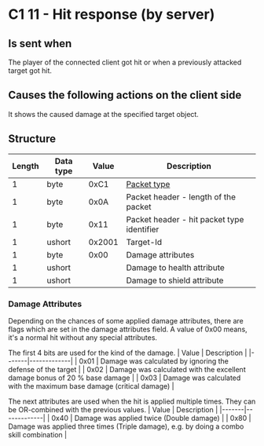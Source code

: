 ﻿# C1 11 - Hit response (by server)

## Is sent when ##
The player of the connected client got hit or when a previously attacked target got hit.


## Causes the following actions on the client side ##
It shows the caused damage at the specified target object.

## Structure ##

|  Length  | Data type | Value | Description |
|----------|---------|-------------|---------|
| 1 | byte | 0xC1   | [Packet type](PacketTypes.md) |
| 1 | byte | 0x0A | Packet header - length of the packet |
| 1 | byte | 0x11   | Packet header - hit packet type identifier |
| 1 | ushort | 0x2001 | Target-Id |
| 1 | byte | 0x00 | Damage attributes |
| 1 | ushort |  | Damage to health attribute |
| 1 | ushort |  | Damage to shield attribute |


### Damage Attributes
Depending on the chances of some applied damage attributes, there are flags which are set in the damage attributes field.
A value of 0x00 means, it's a normal hit without any special attributes.

The first 4 bits are used for the kind of the damage.
| Value | Description |
|-------|-------------|
| 0x01  | Damage was calculated by ignoring the defense of the target |
| 0x02  | Damage was calculated with the excellent damage bonus of 20 % base damage |
| 0x03  | Damage was calculated with the maximum base damage (critical damage) |

The next attributes are used when the hit is applied multiple times. They can be OR-combined with the previous values.
| Value | Description |
|-------|-------------|
| 0x40  | Damage was applied twice (Double damage) |
| 0x80  | Damage was applied three times (Triple damage), e.g. by doing a combo skill combination |
